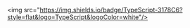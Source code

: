 <img src="https://img.shields.io/badge/TypeScript-3178C6?style=flat&logo=TypeScript&logoColor=white"/>
